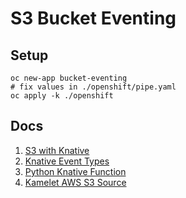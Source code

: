 # S3 Bucket Eventing

## Setup

```shell
oc new-app bucket-eventing
# fix values in ./openshift/pipe.yaml
oc apply -k ./openshift
```

## Docs

1. [S3 with Knative](https://knative.dev/blog/articles/consuming_s3_data_with_knative/)
2. [Knative Event Types](https://knative.dev/docs/eventing/event-registry/#about-eventtype-objects)
3. [Python Knative Function](https://developers.redhat.com/articles/2021/09/09/create-event-based-serverless-functions-python)
4. [Kamelet AWS S3 Source](https://camel.apache.org/camel-kamelets/4.8.x/aws-s3-source.html)
